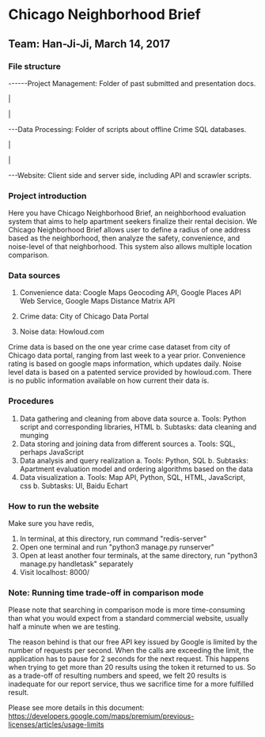 # Chicago Neighborhood Brief

## Team: Han-Ji-Ji, March 14, 2017

### File structure

------Project Management: Folder of past submitted and presentation docs.

  |

  |

   ---Data Processing: Folder of scripts about offline Crime SQL databases.

  |

  |

   ---Website: Client side and server side, including API and scrawler scripts.

### Project introduction

Here you have Chicago Neighborhood Brief, an neighborhood evaluation system that aims to help apartment seekers finalize their rental decision. We  Chicago Neighborhood Brief allows user to define a radius of one address based as the neighborhood, then analyze the safety, convenience, and noise-level of that neighborhood. This system also allows multiple location comparison.

### Data sources

1. Convenience data: Coogle Maps Geocoding API, Google Places API Web Service, Google Maps Distance Matrix API

2. Crime data: City of Chicago Data Portal

3. Noise data: Howloud.com

Crime data is based on the one year crime case dataset from city of Chicago data portal, ranging from last week to a year prior. Convenience rating is based on google maps information, which updates daily. Noise level data is based on a patented service provided by howloud.com. There is no public information available on how current their data is.


### Procedures

1. Data gathering and cleaning from above data source
a. Tools: Python script and corresponding libraries, HTML
b. Subtasks: data cleaning and munging
2. Data storing and joining data from different sources
a. Tools: SQL, perhaps JavaScript
3. Data analysis and query realization
a. Tools: Python, SQL
b. Subtasks: Apartment evaluation model and ordering algorithms based on the data
4. Data visualization
a. Tools: Map API, Python, SQL, HTML, JavaScript, css
b. Subtasks: UI, Baidu Echart


### How to run the website

Make sure you have redis,
1. In terminal, at this directory, run command "redis-server"
2. Open one terminal and run "python3 manage.py runserver"
3. Open at least another four terminals, at the same directory, run "python3 manage.py handletask" separately
4. Visit localhost: 8000/

### Note: Running time trade-off in comparison mode

Please note that searching in comparison mode is more time-consuming than what you would expect from a standard commercial website, usually half a minute when we are testing.

The reason behind is that our free API key issued by Google is limited by the number of requests per second. When the calls are exceeding the limit, the application has to pause for 2 seconds for the next request. This happens when trying to get more than 20 results using the token it returned to us. So as a trade-off of resulting numbers and speed, we felt 20 results is inadequate for our report service, thus we sacrifice time for a more fulfilled result.

Please see more details in this document:
https://developers.google.com/maps/premium/previous-licenses/articles/usage-limits


